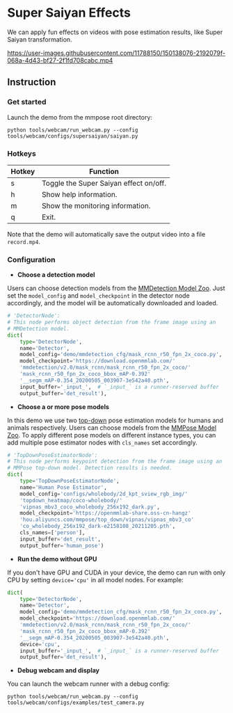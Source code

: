 # Super Saiyan Effects

We can apply fun effects on videos with pose estimation results, like Super Saiyan transformation.

https://user-images.githubusercontent.com/11788150/150138076-2192079f-068a-4d43-bf27-2f1fd708cabc.mp4

## Instruction

### Get started

Launch the demo from the mmpose root directory:

```shell
python tools/webcam/run_webcam.py --config tools/webcam/configs/supersaiyan/saiyan.py
```

### Hotkeys

| Hotkey | Function |
| -- | -- |
| s | Toggle the Super Saiyan effect on/off. |
| h | Show help information. |
| m | Show the monitoring information. |
| q | Exit. |

Note that the demo will automatically save the output video into a file `record.mp4`.

### Configuration

- **Choose a detection model**

Users can choose detection models from the [MMDetection Model Zoo](https://mmdetection.readthedocs.io/en/v2.20.0/model_zoo.html). Just set the `model_config` and `model_checkpoint` in the detector node accordingly, and the model will be automatically downloaded and loaded.

```python
# 'DetectorNode':
# This node performs object detection from the frame image using an
# MMDetection model.
dict(
    type='DetectorNode',
    name='Detector',
    model_config='demo/mmdetection_cfg/mask_rcnn_r50_fpn_2x_coco.py',
    model_checkpoint='https://download.openmmlab.com/'
    'mmdetection/v2.0/mask_rcnn/mask_rcnn_r50_fpn_2x_coco/'
    'mask_rcnn_r50_fpn_2x_coco_bbox_mAP-0.392'
    '__segm_mAP-0.354_20200505_003907-3e542a40.pth',
    input_buffer='_input_',  # `_input_` is a runner-reserved buffer
    output_buffer='det_result'),
```

- **Choose a or more pose models**

In this demo we use two [top-down](https://github.com/open-mmlab/mmpose/tree/master/configs/body/2d_kpt_sview_rgb_img/topdown_heatmap) pose estimation models for humans and animals respectively. Users can choose models from the [MMPose Model Zoo](https://mmpose.readthedocs.io/en/latest/modelzoo.html). To apply different pose models on different instance types, you can add multiple pose estimator nodes with `cls_names` set accordingly.

```python
# 'TopDownPoseEstimatorNode':
# This node performs keypoint detection from the frame image using an
# MMPose top-down model. Detection results is needed.
dict(
    type='TopDownPoseEstimatorNode',
    name='Human Pose Estimator',
    model_config='configs/wholebody/2d_kpt_sview_rgb_img/'
    'topdown_heatmap/coco-wholebody/'
    'vipnas_mbv3_coco_wholebody_256x192_dark.py',
    model_checkpoint='https://openmmlab-share.oss-cn-hangz'
    'hou.aliyuncs.com/mmpose/top_down/vipnas/vipnas_mbv3_co'
    'co_wholebody_256x192_dark-e2158108_20211205.pth',
    cls_names=['person'],
    input_buffer='det_result',
    output_buffer='human_pose')
```

- **Run the demo without GPU**

If you don't have GPU and CUDA in your device, the demo can run with only CPU by setting `device='cpu'` in all model nodes. For example:

```python
dict(
    type='DetectorNode',
    name='Detector',
    model_config='demo/mmdetection_cfg/mask_rcnn_r50_fpn_2x_coco.py',
    model_checkpoint='https://download.openmmlab.com/'
    'mmdetection/v2.0/mask_rcnn/mask_rcnn_r50_fpn_2x_coco/'
    'mask_rcnn_r50_fpn_2x_coco_bbox_mAP-0.392'
    '__segm_mAP-0.354_20200505_003907-3e542a40.pth',
    device='cpu',
    input_buffer='_input_',  # `_input_` is a runner-reserved buffer
    output_buffer='det_result'),
```

- **Debug webcam and display**

You can launch the webcam runner with a debug config:

```shell
python tools/webcam/run_webcam.py --config tools/webcam/configs/examples/test_camera.py
```
